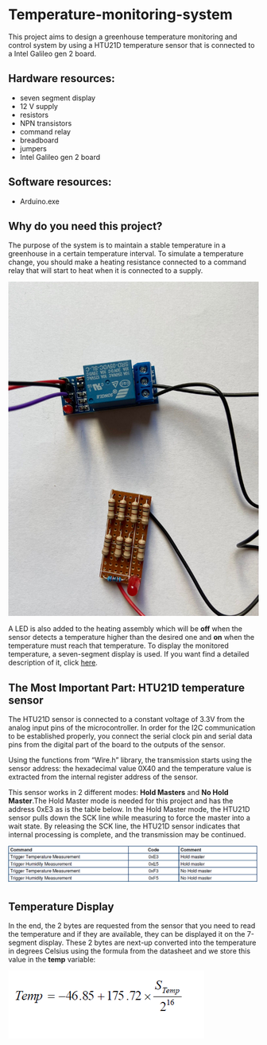 # Temperature-monitoring-system
This project aims to design a greenhouse temperature monitoring and control system by using a HTU21D temperature sensor that is connected to a Intel Galileo gen 2 board. 

## Hardware resources: 
* seven segment display
* 12 V supply
* resistors
* NPN transistors
* command relay
* breadboard
* jumpers
* Intel Galileo gen 2 board

## Software resources:
* Arduino.exe

## Why do you need this project?
The purpose of the system is to maintain a stable temperature in a greenhouse in a certain temperature interval. 
To simulate a temperature change, you should make a heating resistance connected to a command relay that will start to heat when it is connected to a supply. 

![HEAT_RESISTANCE](heating_resistor.jpeg)

A LED is also added to the heating assembly which will be __off__ when the sensor detects a temperature higher than the desired one and __on__ when the temperature must reach that temperature. To display the monitored temperature, a seven-segment display is used. If you want find a detailed description of it, click [here](https://github.com/IoanaBraslasu/Temperature-monitoring-system-/blob/main/seven-segment%20display%20info.pdf).

## The Most Important Part: HTU21D temperature sensor
The HTU21D sensor is connected to a constant voltage of 3.3V from the analog input pins of the
microcontroller. In order for the I2C communication to be established properly, you connect the serial clock pin and serial data pins from the digital part of the board to the outputs of the sensor.

Using the functions from “Wire.h” library, the transmission starts using the sensor address: the
hexadecimal value 0X40 and the temperature value is extracted from the internal register address of the sensor.

This sensor works in 2 different modes: __Hold Masters__ and __No Hold Master__.The Hold Master mode is needed for this project and has the address 0xE3 as is the table below.  In the Hold Master mode, the HTU21D sensor pulls down the SCK line while measuring to force the master into a wait state. By releasing the SCK line, the HTU21D sensor indicates that internal processing is complete, and the transmission may be continued.

![TABLE_MASTER](hold_master_address.png)

## Temperature Display
In the end, the 2 bytes are requested from the sensor that you need to read the temperature and if they are available, they can be displayed it on the 7-segment display.
These 2 bytes are next-up converted into the temperature in degrees Celsius using the formula from the datasheet and we store this value in the __temp__ variable:

![TEMPERATURE_FORMULA](temperature_formula.png)



